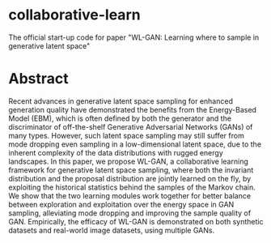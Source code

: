 # collaborative-learn
The official start-up code for paper "WL-GAN: Learning where to sample in generative latent space"

# Abstract
Recent advances in generative latent space sampling for enhanced generation quality have demonstrated the benefits from the Energy-Based Model (EBM), which is often defined by both the generator and the discriminator of off-the-shelf Generative Adversarial Networks (GANs) of many types. However, such latent space sampling may still suffer from mode dropping even sampling in a low-dimensional latent space, due to the inherent complexity of the data distributions with rugged energy landscapes. In this paper, we propose WL-GAN, a collaborative learning framework for generative latent space sampling, where both the invariant distribution and the proposal distribution are jointly learned on the fly, by exploiting the historical statistics behind the samples of the Markov chain. We show that the two learning modules work together for better balance between exploration and exploitation over the energy space in GAN sampling, alleviating mode dropping and improving the sample quality of GAN. Empirically, the efficacy of WL-GAN is demonstrated on both synthetic datasets and real-world image datasets, using multiple GANs.

